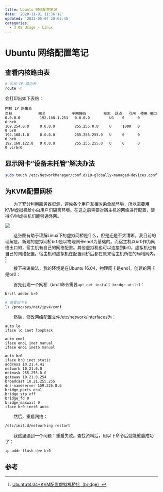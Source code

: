 ```yaml
---
title: Ubuntu 网络配置笔记
date: '2020-11-01 11:36:12'
updated: '2023-05-07 20:03:45'
categories:
  - 3 OS Usage - Linux
---
```

# Ubuntu 网络配置笔记

## 查看内核路由表

```sh
# 内核 IP 路由表
route -n
```

会打印出如下表格：

```
内核 IP 路由表
目标            网关            子网掩码        标志  跃点   引用  使用 接口
0.0.0.0         192.168.1.253   0.0.0.0         UG    0      0        0 br0
169.254.0.0     0.0.0.0         255.255.0.0     U     1000   0        0 br0
192.168.1.0     0.0.0.0         255.255.255.0   U     0      0        0 br0
192.168.122.0   0.0.0.0         255.255.255.0   U     0      0        0 virbr0
```

## 显示网卡“设备未托管”解决办法

```sh
sudo touch /etc/NetworkManager/conf.d/10-globally-managed-devices.conf
```

## 为KVM配置网桥

　　为了充分利用服务器资源，避免各个用户互相污染全局环境，所以需要用KVM虚拟机给小白用户们隔离环境。在这之前需要对宿主机的网络进行配置，使得KVM虚拟机们能够通外网。

![](https://img-blog.csdn.net/20150916170617267)

　　这张图有助于理解Linux下的虚拟网桥是什么，但是还是不大清晰。我目前的理解是，新建的虚拟网桥br0是以物理网卡eno1为基础的。而宿主机以br0作为网络出口的，宿主机有自己的网络配置。其他虚拟机也可以连接到br0，虚拟机也有自己的网络配置。宿主机和虚拟机在配置网桥后都在原来宿主机所在的局域网内。[^1]

　　接下来讲做法，我的环境是在Ubuntu 16.04，物理网卡是eno1，创建的网卡是br0：

　　首先创建一个网桥（brctl命令需要`apt-get install bridge-utils`）：

```sh
brctl addbr br0
```

```sh
# 查看网卡名
ls /proc/sys/net/ipv4/conf
```


　　然后，修改网络配置文件/etc/network/interfaces为：

```
auto lo
iface lo inet loopback

auto eno1
iface eno1 inet manual
iface eno1 inet6 manual

auto br0
iface br0 inet static
address 10.21.4.41
network 10.21.0.0
netmask 255.255.0.0
gateway 10.21.0.254
broadcast 10.21.255.255
dns-nameserver 159.226.8.6
bridge_ports eno1
bridge_stp off
bridge_fd 0
bridge_maxwait 0
iface br0 inet6 auto
```

　　然后，重启网络：

```sh
/etc/init.d/networking restart
```

　　我这里遇到一个问题：重启失败。查找资料后，用以下命令后就能重启成功了：

```sh
ip addr flush dev br0
```

## 参考

[^1]:  [Ubuntu14.04+KVM配置虚拟机桥接（bridge）](https://blog.csdn.net/FIELDOFFIER/article/details/48497833)
